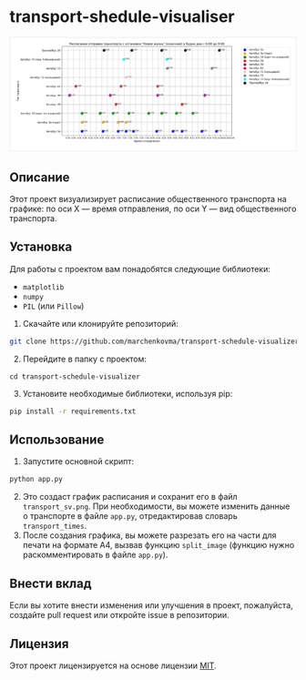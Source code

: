# transport-shedule-visualiser
![Превью проекта](preview.png)
## Описание
Этот проект визуализирует расписание общественного транспорта на графике: по оси X — время отправления, по оси Y — вид общественного транспорта.
## Установка
Для работы с проектом вам понадобятся следующие библиотеки:
- `matplotlib`
- `numpy`
- `PIL` (или `Pillow`)

1. Скачайте или клонируйте репозиторий:
```sh
git clone https://github.com/marchenkovma/transport-schedule-visualizer.git
```
2. Перейдите в папку с проектом:
```
cd transport-schedule-visualizer
```
3. Установите необходимые библиотеки, используя pip:
```sh
pip install -r requirements.txt
```
## Использование
1. Запустите основной скрипт:
```sh
python app.py
```
2. Это создаст график расписания и сохранит его в файл `transport_sv.png`. При необходимости, вы можете изменить данные о транспорте в файле `app.py`, отредактировав словарь `transport_times`.
3. После создания графика, вы можете разрезать его на части для печати на формате A4, вызвав функцию `split_image` (функцию нужно раскомментировать в файле `app.py`).
## Внести вклад
Если вы хотите внести изменения или улучшения в проект, пожалуйста, создайте pull request или откройте issue в репозитории.
## Лицензия
Этот проект лицензируется на основе лицензии [MIT](LICENSE).